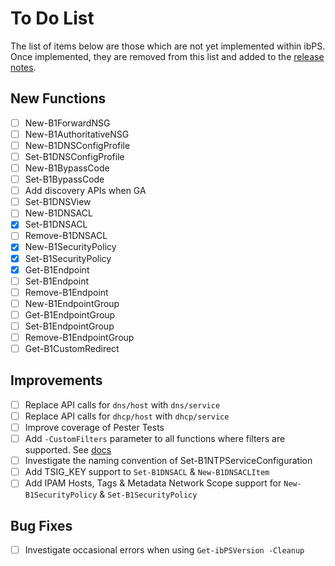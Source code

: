 # To Do List
The list of items below are those which are not yet implemented within ibPS. Once implemented, they are removed from this list and added to the [release notes](https://github.com/TehMuffinMoo/ibPS/blob/dev/RELEASE.md).

## New Functions
- [ ] New-B1ForwardNSG
- [ ] New-B1AuthoritativeNSG
- [ ] New-B1DNSConfigProfile
- [ ] Set-B1DNSConfigProfile
- [ ] New-B1BypassCode
- [ ] Set-B1BypassCode
- [ ] Add discovery APIs when GA
- [ ] Set-B1DNSView
- [ ] New-B1DNSACL
- [X] Set-B1DNSACL
- [ ] Remove-B1DNSACL
- [X] New-B1SecurityPolicy
- [X] Set-B1SecurityPolicy
- [X] Get-B1Endpoint
- [ ] Set-B1Endpoint
- [ ] Remove-B1Endpoint
- [ ] New-B1EndpointGroup
- [ ] Get-B1EndpointGroup
- [ ] Set-B1EndpointGroup
- [ ] Remove-B1EndpointGroup
- [ ] Get-B1CustomRedirect

## Improvements
- [ ] Replace API calls for `dns/host` with `dns/service`
- [ ] Replace API calls for `dhcp/host` with `dhcp/service`
- [ ] Improve coverage of Pester Tests
- [ ] Add `-CustomFilters` parameter to all functions where filters are supported. See [docs](https://ibps.readthedocs.io/en/dev/#-customfilters)
- [ ] Investigate the naming convention of Set-B1NTPServiceConfiguration
- [ ] Add TSIG_KEY support to `Set-B1DNSACL` & `New-B1DNSACLItem`
- [ ] Add IPAM Hosts, Tags & Metadata Network Scope support for `New-B1SecurityPolicy` & `Set-B1SecurityPolicy`

## Bug Fixes
- [ ] Investigate occasional errors when using `Get-ibPSVersion -Cleanup`